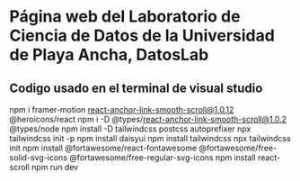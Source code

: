 # Página web del Laboratorio de Ciencia de Datos de la Universidad de Playa Ancha, DatosLab

## Codigo usado en el terminal de visual studio

npm i framer-motion react-anchor-link-smooth-scroll@1.0.12 @heroicons/react
npm i -D @types/react-anchor-link-smooth-scroll@1.0.2 @types/node
npm install -D tailwindcss postcss autoprefixer
npx tailwindcss init -p
npm install daisyui
npm install tailwindcss
npx tailwindcss init
npm install @fortawesome/react-fontawesome @fortawesome/free-solid-svg-icons @fortawesome/free-regular-svg-icons
npm install react-scroll
npm run dev
